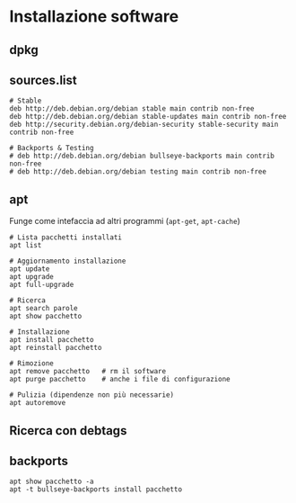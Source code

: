 # Installazione software

## dpkg


## sources.list

```
# Stable
deb http://deb.debian.org/debian stable main contrib non-free
deb http://deb.debian.org/debian stable-updates main contrib non-free
deb http://security.debian.org/debian-security stable-security main contrib non-free

# Backports & Testing
# deb http://deb.debian.org/debian bullseye-backports main contrib non-free
# deb http://deb.debian.org/debian testing main contrib non-free
```

## apt
Funge come intefaccia ad altri programmi (`apt-get`, `apt-cache`) 

```
# Lista pacchetti installati
apt list

# Aggiornamento installazione
apt update
apt upgrade
apt full-upgrade

# Ricerca
apt search parole
apt show pacchetto

# Installazione
apt install pacchetto
apt reinstall pacchetto

# Rimozione
apt remove pacchetto   # rm il software
apt purge pacchetto    # anche i file di configurazione

# Pulizia (dipendenze non più necessarie)
apt autoremove
```

## Ricerca con debtags


## backports

```
apt show pacchetto -a
apt -t bullseye-backports install pacchetto
```
